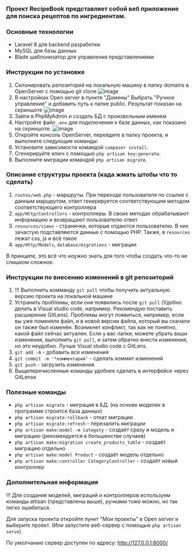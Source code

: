 ### Проект RecipeBook представляет собой веб приложение для поиска рецептов по ингредиентам.



### Основные технологии

- Laravel 8 для backend разработки
- MySQL для базы данных
- Blade шаблонизатор для управления представлениями



### Инструкции по установке

1. Склонировать репозиторий на локальную машину в папку domains в OpenServer с помощью git clone
![image](https://github.com/user-attachments/assets/f9fd06aa-44e1-4105-8c42-3ece5bd74d08)
2. В настройках Open server в пункте "Домены" Выбрать "Ручное управление" и добавить путь к папке public. Результат показан на скриншоте
![image](https://github.com/user-attachments/assets/72f13e2c-d9bf-469a-85c2-8a14c257ec1d)
3. Зайти в PhpMyAdmin и создать БД с произвольным именем
4. Настройте файл `.env` для подключения к базе данных, как показано на скриншоте.
![image](https://github.com/user-attachments/assets/b6fa88aa-e5d5-4c2c-9f50-344accbca7b6)
5. Откройте консоль OpenServer, перейдите в папку проекта, и выполните следующие команды:
6. Установите зависимости командой `composer install`.
7. Сгенерируйте ключ с помощью `php artisan key:generate`.
8. Выполните миграции командой `php artisan migrate`.



### Описание структуры проекта (када жмать штобы что то сделать)

1. `routes/web.php` - маршруты. При переходе пользователя по ссылке с данным маршрутом, ответ генерируется соответствующим методом соответствующего контроллера
2. `app/Http/Controllers` - контроллеры. В своих методах обрабатывают информацию и возвращают пользователю ответ
3. `resources/views` - странички, которые отдаются пользователю. В них зачастую подставляются данные с помощью PHP. Также, в `resources` лежат css, js и всё такое
4. `app/Http/Models`, `database/migrations` - миграции

В принципе, это всё что ноужно знать для того чтобы создать что-то не слишком сложное.



### Инструкции по внесению изменений в git репозиторий

1. !!! Выполнить комманду `git pull` чтобы получить актуальную версию проекта на локальной машине
2. Устранить проблемы, если они появились после `git pull` (Удобно делать в Visual studio code, например. Рекомендую поставить расширение GitLens). Проблемы могут появиться, например, если вы уже поменяли файл, и в новой версии файла, который вы скачали он также был изменён. Возникнет конфликт, так как не понятно, какой файл сейчас актуален. Если у вас лапки, можете убрать ваши изменения, выполнить `git pull`, и затем обратно внести изменения, но это неудобно. Лучше Visual studio code с GitLens.
3. `git add -A` - добавить все изменения
4. `git commit -m '*комментарий'` - сделать коммит изменений
5. `git push` - загрузить изменения
6. Выщеперечисленные команды удобнее сделать в интерфейсе через GitLense



### Полезные команды

- `php artisan migrate` - миграция в БД. (на основе моделек в программе строится база данных)
- `php artisan migrate:rollback` - откат миграции
- `php artisan migrate:refresh`      -   перезалить миграции
- `php artisan make:model -m Categoty`   -   создаёт сразу и модель и миграцию (рекомендуется в большенстве случаев)
- `php artisan make:migration create_products_table` - создаёт миграцию отдельно
- `php artisan make:model Product` - создаёт модель отдельно
- `php artisan make:controller CategoryController` - создаёт новый контроллер



### Дополнительная информация

!!! Для создания моделей, миграций и контроллеров используем команды attisan (представлены выше), ручками тоже можно, но так легко ошибиться.

Для запуска проекта откройте пункт "Мои проекты" в Open server и выберите проект. (Или запустите веб-сервер с помощью `php artisan serve`). 

По умолчанию сервер доступен по адресу: http://127.0.0.1:8000/
